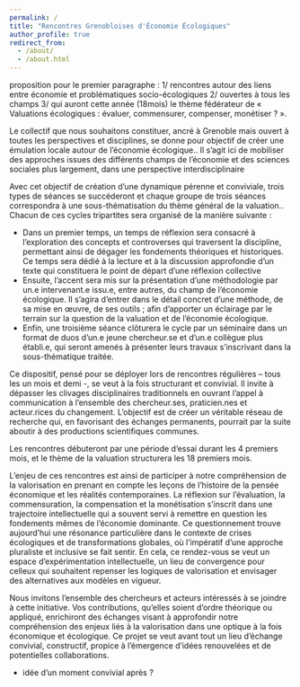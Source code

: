 ```yaml
---
permalink: /
title: "Rencontres Grenobloises d'Économie Écologiques"
author_profile: true
redirect_from: 
  - /about/
  - /about.html
---
```



proposition pour le premier paragraphe : 1/ rencontres autour des liens entre économie et problématiques socio-écologiques  2/ ouvertes à tous les champs 3/ qui auront cette année (18mois) le thème fédérateur de « Valuations écologiques : évaluer, commensurer, compenser, monétiser ? ».

Le collectif que nous souhaitons constituer, ancré à Grenoble mais ouvert à toutes les perspectives et disciplines, se donne pour objectif de créer une émulation locale autour de l’économie écologique.. Il s’agit ici de mobiliser des approches issues des différents champs de l’économie et des sciences sociales plus largement, dans une perspective interdisciplinaire

Avec cet objectif de création d’une dynamique pérenne et conviviale, trois types de séances se succéderont et chaque groupe de trois séances correspondra à une sous-thématisation du thème général de la valuation.. Chacun de ces cycles tripartites sera organisé de la manière suivante :
- Dans un premier temps, un temps de réflexion sera consacré à l’exploration des concepts et controverses qui traversent la discipline, permettant ainsi de dégager les fondements théoriques et historiques. Ce temps sera dédié à la lecture et à la discussion approfondie d’un texte qui constituera le point de départ d’une réflexion collective
- Ensuite, l’accent sera mis sur la présentation d’une méthodologie par un.e intervenant.e issu.e, entre autres, du champ de l’économie écologique. Il s’agira d’entrer dans le détail concret d’une méthode, de sa mise en œuvre, de ses outils ; afin d’apporter un éclairage par le terrain sur la question de la valuation et de l’économie écologique. 
- Enfin, une troisième séance clôturera le cycle par un séminaire dans un format  de duos d’un.e jeune chercheur.se et d’un.e collègue plus établi.e, qui seront amenés à présenter leurs travaux s’inscrivant dans la sous-thématique traitée.
  
Ce dispositif, pensé pour se déployer lors de rencontres régulières – tous les un mois et demi -, se veut à la fois structurant et convivial. Il invite à dépasser les clivages disciplinaires traditionnels en ouvrant l’appel à communication à l’ensemble des chercheur.ses, praticien.nes et acteur.rices du changement. L’objectif est de créer un véritable réseau de recherche qui, en favorisant des échanges permanents, pourrait par la suite aboutir à des productions scientifiques communes.

Les rencontres débuteront par une période d’essai durant les 4 premiers mois, et le thème de la valuation structurera les 18 premiers mois. 

L’enjeu de ces rencontres est ainsi de participer à notre compréhension de la valorisation en prenant en compte les leçons de l’histoire de la pensée économique et les réalités contemporaines. La réflexion sur l’évaluation, la commensuration, la compensation et la monétisation s’inscrit dans une trajectoire intellectuelle qui a souvent servi à remettre en question les fondements mêmes de l’économie dominante. Ce questionnement trouve aujourd’hui une résonance particulière dans le contexte de crises écologiques et de transformations globales, où l’impératif d’une approche pluraliste et inclusive se fait sentir. En cela, ce rendez-vous se veut un espace d’expérimentation intellectuelle, un lieu de convergence pour celleux qui souhaitent repenser les logiques de valorisation et envisager des alternatives aux modèles en vigueur.

Nous invitons l’ensemble des chercheurs et acteurs intéressés à se joindre à cette initiative. Vos contributions, qu’elles soient d’ordre théorique ou appliqué, enrichiront des échanges visant à approfondir notre compréhension des enjeux liés à la valorisation dans une optique à la fois économique et écologique. Ce projet se veut avant tout un lieu d’échange convivial, constructif, propice à l’émergence d’idées renouvelées et de potentielles collaborations.

+ idée d’un moment convivial après ?
